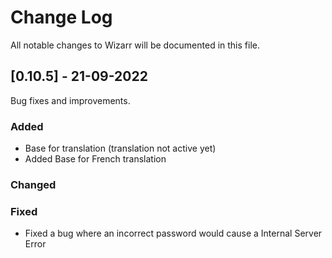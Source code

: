 
# Change Log
All notable changes to Wizarr will be documented in this file.
 
## [0.10.5] - 21-09-2022
 
Bug fixes and improvements.
 
### Added
- Base for translation (translation not active yet)
- Added Base for French translation
 
### Changed
 
### Fixed
 - Fixed a bug where an incorrect password would cause a Internal Server Error
  
